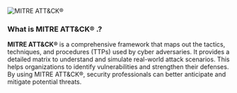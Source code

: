 ![MITRE ATT&CK®](https://attack.mitre.org/theme/images/ATT&CK_red.png)
### What is MITRE ATT&CK® .?

**MITRE ATT&CK®** is a comprehensive framework that maps out the tactics, techniques, and procedures (TTPs) used by cyber adversaries. It provides a detailed matrix to understand and simulate real-world attack scenarios. This helps organizations to identify vulnerabilities and strengthen their defenses. By using MITRE ATT&CK®, security professionals can better anticipate and mitigate potential threats.
